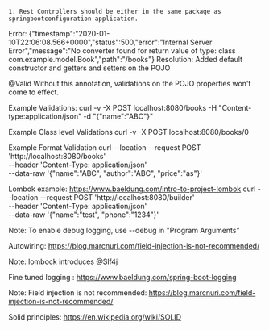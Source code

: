

``1. Rest Controllers should be either in the same package as springbootconfiguration application.``

Error:
    {"timestamp":"2020-01-10T22:06:08.566+0000","status":500,"error":"Internal Server Error","message":"No converter found for return value of type: class com.example.model.Book","path":"/books"}
Resolution:
    Added default constructor and getters and setters on the POJO
    
@Valid
    Without this annotation, validations on the POJO properties won't come to effect.   
    
Example Validations:
    curl -v -X POST localhost:8080/books -H "Content-type:application/json" -d "{\"name\":\"ABC\"}"
    
Example Class level Validations
    curl -v -X POST localhost:8080/books/0  
    
Example Format Validation
    curl --location --request POST 'http://localhost:8080/books' \
    --header 'Content-Type: application/json' \
    --data-raw '{"name":"ABC", "author":"ABC", "price":"as"}'
    
Lombok example:
    https://www.baeldung.com/intro-to-project-lombok
    curl --location --request POST 'http://localhost:8080/builder' \
    --header 'Content-Type: application/json' \
    --data-raw '{"name":"test", "phone":"1234"}'
    
Note:
    To enable debug logging, use --debug in "Program Arguments"
    
Autowiring: https://blog.marcnuri.com/field-injection-is-not-recommended/

Note: lombock introduces @Slf4j

Fine tuned logging : https://www.baeldung.com/spring-boot-logging

Note: Field injection is not recommended: https://blog.marcnuri.com/field-injection-is-not-recommended/

Solid principles: https://en.wikipedia.org/wiki/SOLID